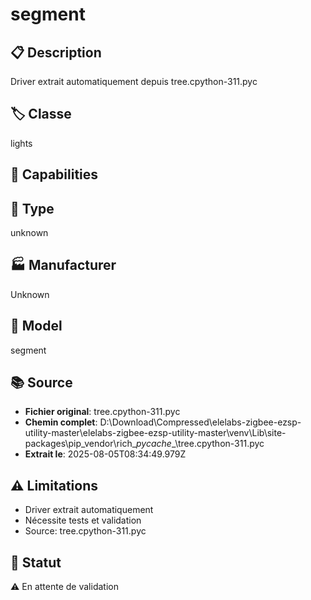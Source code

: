 # segment

## 📋 Description
Driver extrait automatiquement depuis tree.cpython-311.pyc

## 🏷️ Classe
lights

## 🔧 Capabilities


## 📡 Type
unknown

## 🏭 Manufacturer
Unknown

## 📱 Model
segment

## 📚 Source
- **Fichier original**: tree.cpython-311.pyc
- **Chemin complet**: D:\Download\Compressed\elelabs-zigbee-ezsp-utility-master\elelabs-zigbee-ezsp-utility-master\venv\Lib\site-packages\pip\_vendor\rich\__pycache__\tree.cpython-311.pyc
- **Extrait le**: 2025-08-05T08:34:49.979Z

## ⚠️ Limitations
- Driver extrait automatiquement
- Nécessite tests et validation
- Source: tree.cpython-311.pyc

## 🚀 Statut
⚠️ En attente de validation
